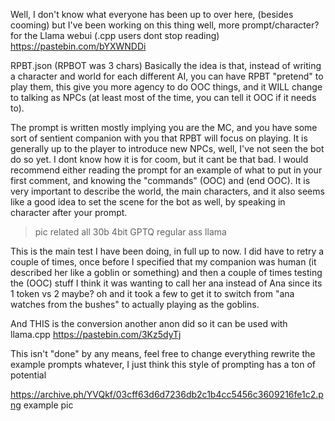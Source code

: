 Well, I don't know what everyone has been up to over here, (besides cooming) but I've been working on this thing well, more prompt/character? for the Llama webui (.cpp users dont stop reading) 
https://pastebin.com/bYXWNDDi

RPBT.json (RPBOT was 3 chars) Basically the idea is that, instead of writing a character and world for each different AI, you can have RPBT "pretend" to play them, this give you more agency to do OOC things, and it WILL change to talking as NPCs (at least most of the time, you can tell it OOC if it needs to).

The prompt is written mostly implying you are the MC, and you have some sort of sentient companion with you that RPBT will focus on playing. It is generally up to the player to introduce new NPCs, well, I've not seen the bot do so yet. I dont know how it is for coom, but it cant be that bad. I would recommend either reading the prompt for an example of what to put in your first comment, and knowing the "commands" (OOC) and (end OOC). It is very important to describe the world, the main characters, and it also seems like a good idea to set the scene for the bot as well, by speaking in character after your prompt.

>pic related all 30b 4bit GPTQ regular ass llama

This is the main test I have been doing, in full up to now. I did have to retry a couple of times, once before I specified that my companion was human (it described her like a goblin or something) and then a couple of times testing the (OOC) stuff I think it was wanting to call her ana instead of Ana since its 1 token vs 2 maybe? oh and it took a few to get it to switch from "ana watches from the bushes" to actually playing as the goblins.

And THIS is the conversion another anon did so it can be used with llama.cpp 
https://pastebin.com/3Kz5dyTj 

This isn't "done" by any means, feel free to change everything rewrite the example prompts whatever, I just think this style of prompting has a ton of potential

https://archive.ph/YVQkf/03cff63d6d7236db2c1b4cc5456c3609216fe1c2.png
example pic